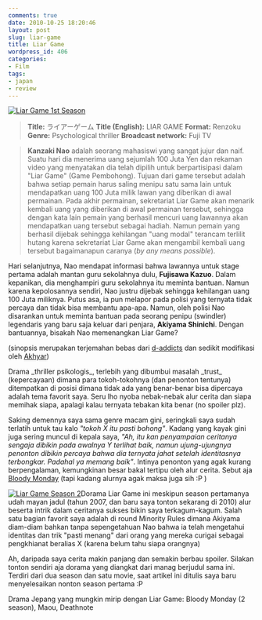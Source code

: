 ```yaml
---
comments: true
date: 2010-10-25 18:20:46
layout: post
slug: liar-game
title: Liar Game
wordpress_id: 406
categories:
- Film
tags:
- japan
- review
---
```


[![Liar Game 1st Season](http://i866.photobucket.com/albums/ab222/akhyrul/liar-game.jpg)](http://wiki.d-addicts.com/static/images/5/52/Liar_Game.jpg)





> **Title:** ライアーゲーム
**Title (English):** LIAR GAME
**Format:** Renzoku
**Genre:** Psychological thriller
**Broadcast network:** Fuji TV




> **Kanzaki Nao** adalah seorang mahasiswi yang sangat jujur dan naif. Suatu hari dia menerima uang sejumlah 100 Juta Yen dan rekaman video yang menyatakan dia telah dipilih untuk berpartisipasi dalam "Liar Game" (Game Pembohong). Tujuan dari game tersebut adalah bahwa setiap pemain harus saling menipu satu sama lain untuk mendapatkan uang 100 Juta milik lawan yang diberikan di awal permainan. Pada akhir permainan, sekretariat Liar Game akan menarik kembali uang yang diberikan di awal permainan tersebut, sehingga dengan kata lain pemain yang berhasil mencuri uang lawannya akan mendapatkan uang tersebut sebagai hadiah. Namun pemain yang berhasil dijebak sehingga kehilangan "uang modal" terancam terlilit hutang karena sekretariat Liar Game akan mengambil kembali uang tersebut bagaimanapun caranya (_by any means possible_).

Hari selanjutnya, Nao mendapat informasi bahwa lawannya untuk stage pertama adalah mantan guru sekolahnya dulu, **Fujisawa Kazuo**. Dalam kepanikan, dia menghampiri guru sekolahnya itu meminta bantuan. Namun karena kepolosannya sendiri, Nao justru dijebak sehingga kehilangan uang 100 Juta miliknya. Putus asa, ia pun melapor pada polisi yang ternyata tidak percaya dan tidak bisa membantu apa-apa. Namun, oleh polisi Nao disarankan untuk meminta bantuan pada seorang penipu (swindler) legendaris yang baru saja keluar dari penjara, **Akiyama Shinichi**. Dengan bantuannya, bisakah Nao memenangkan Liar Game?

(sinopsis merupakan terjemahan bebas dari [d-addicts](http://wiki.d-addicts.com/LIAR_GAME) dan sedikit modifikasi oleh [Akhyar](http://akhyar.web.id/2010/10/25/liar-game))


<!-- more -->Drama _thriller psikologis_, terlebih yang dibumbui masalah _trust_ (kepercayaan) dimana para tokoh-tokohnya (dan penonton tentunya) ditempatkan di posisi dimana tidak ada yang benar-benar bisa dipercaya adalah tema favorit saya. Seru lho nyoba nebak-nebak alur cerita dan siapa memihak siapa, apalagi kalau ternyata tebakan kita benar (no spoiler plz).

Saking demennya saya sama genre macam gini, seringkali saya sudah terlatih untuk tau kalo _"tokoh X itu pasti bohong"_. Kadang yang kayak gini juga sering muncul di kepala saya, _"Ah, itu kan penyampaian ceritanya sengaja dibikin pada awalnya Y terlihat baik, namun ujung-ujungnya penonton dibikin percaya bahwa dia ternyata jahat setelah identitasnya terbongkar. Padahal ya memang baik"_. Intinya penonton yang agak kurang berpengalaman, kemungkinan besar bakal tertipu oleh alur cerita. Sebut aja [Bloody Monday](http://akhyar.web.id/2010/01/14/review-bloody-monday-buraddi-mandei/) (tapi kadang alurnya agak maksa juga sih :P )

[![Liar Game Season 2](http://i866.photobucket.com/albums/ab222/akhyrul/liar-game-season-2.jpg)](http://wiki.d-addicts.com/static/images/0/04/LiarGame2-banner.jpg)Dorama Liar Game ini meskipun season pertamanya udah mayan jadul (tahun 2007, dan baru saya tonton sekarang di 2010) alur beserta intrik dalam ceritanya sukses bikin saya terkagum-kagum. Salah satu bagian favorit saya adalah di round Minority Rules dimana Akiyama diam-diam bahkan tanpa sepengetahuan Nao bahwa ia telah mengetahui identitas dan trik "pasti menang" dari orang yang mereka curigai sebagai pengkhianat beralias X (karena belum tahu siapa orangnya)

Ah, daripada saya cerita makin panjang dan semakin berbau spoiler. Silakan tonton sendiri aja dorama yang diangkat dari manag berjudul sama ini. Terdiri dari dua season dan satu movie, saat artikel ini ditulis saya baru menyelesaikan nonton season pertama :P

Drama Jepang yang mungkin mirip dengan Liar Game: Bloody Monday (2 season), Maou, Deathnote
